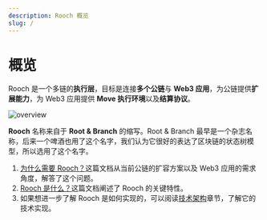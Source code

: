 ```yaml
---
description: Rooch 概览
slug: /
---
```


# 概览

Rooch 是一个多链的**执行层**，目标是连接**多个公链**与 **Web3 应用**，为公链提供**扩展能力**，为 Web3 应用提供 **Move 执行环境**以及**结算协议**。

![overview](/diagram/rooch-overview.svg)


**Rooch** 名称来自于 **Root & Branch** 的缩写。Root & Branch 最早是一个杂志名称，后来一个啤酒也用了这个名字，我们认为它很好的表达了区块链的状态树模型，所以选用了这个名字。

1. [为什么需要 Rooch？](./01-why-rooch.md)这篇文档从当前公链的扩容方案以及 Web3 应用的需求角度，解答了这个问题。
2. [Rooch 是什么？](./02-what-is-rooch.md)这篇文档阐述了 Rooch 的关键特性。
3. 如果想进一步了解 Rooch 是如何实现的，可以阅读[技术架构](./04-technology/index.md)章节，了解它的技术实现。
